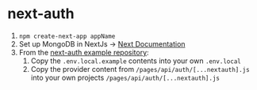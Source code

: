 # next-auth

1. `npm create-next-app appName`
2. Set up MongoDB in NextJs -> [Next Documentation](https://next-auth.js.org/adapters/mongodb)
3. From the [next-auth example repository](https://github.com/nextauthjs/next-auth-example):
   1. Copy the `.env.local.example` contents into your own `.env.local`
   2. Copy the provider content from `/pages/api/auth/[...nextauth].js` into your own projects `/pages/api/auth/[...nextauth].js`
